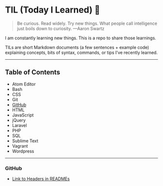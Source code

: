 # TIL (Today I Learned) :notebook:

> Be curious. Read widely. Try new things. What people call
> intelligence just boils down to curiosity. —Aaron Swartz

I am constantly learning new things. This is a repo to share those learnings.

TILs are short Markdown documents (a few sentences + example code)
explaining concepts, bits of syntax, commands, or tips I've recently learned.

---

## Table of Contents

  * Atom Editor
  * Bash
  * CSS
  * Git
  * [GitHub](#github)
  * HTML
  * JavaScript
  * jQuery
  * Laravel
  * PHP
  * SQL
  * Sublime Text
  * Vagrant
  * Wordpress

---


### GitHub

  * [Link to Headers in READMEs](https://github.com/mikesprague/til/blob/master/github/link-to-headers-in-readmes.md)
